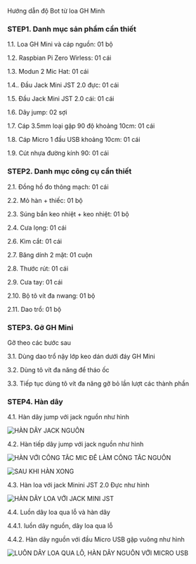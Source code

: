 
Hướng dẫn độ Bot từ loa GH Minh

### STEP1. Danh mục sản phẩm cần thiết

1.1. Loa GH Mini và cáp nguồn: 01 bộ

1.2. Raspbian Pi Zero Wirless: 01 cái

1.3. Modun 2 Mic Hat: 01 cái

1.4.. Đầu Jack Mini JST 2.0 đực: 01 cái

1.5. Đầu Jack Mini JST 2.0 cái: 01 cái

1.6. Dây jump: 02 sợi

1.7. Cáp 3.5mm loại gập 90 độ khoảng 10cm: 01 cái

1.8. Cáp Micro 1 đầu USB khoảng 10cm: 01 cái

1.9. Cút nhựa đường kính 90: 01 cái


### STEP2. Danh mục công cụ cần thiết

2.1. Đồng hồ đo thông mạch: 01 cái

2.2. Mỏ hàn + thiếc: 01 bộ

2.3. Súng bắn keo nhiệt + keo nhiệt: 01 bộ

2.4. Cưa lọng: 01 cái

2.6. Kìm cắt: 01 cái

2.7. Băng dính 2 mặt: 01 cuộn

2.8. Thước rút: 01 cái

2.9. Cưa tay: 01 cái

2.10. Bộ tô vít đa nwang: 01 bộ

2.11. Dao trổ: 01 bộ

### STEP3. Gỡ GH Mini

Gỡ theo các bước sau

3.1. Dùng dao trổ nậy lớp keo dán dưới đáy GH Mini

3.2. Dùng tô vít đa năng để tháo ốc

3.3. Tiếp tục dùng tô vít đa năng gỡ bỏ lần lượt các thành phần

### STEP4. Hàn dây

4.1. Hàn dây jump với jack nguồn như hình

![HÀN DÂY JACK NGUỒN](https://github.com/phanmemkhoinghiep/vietbot/blob/main/image/H1_han_nguon.jpg)

4.2. Hàn tiếp dây jump với jack nguồn như hình

![HÀN VỚI CÔNG TẮC MIC ĐỂ LÀM CÔNG TẮC NGUỒN](https://github.com/phanmemkhoinghiep/vietbot/blob/main/image/H21_hancongtac.jpg)


![SAU KHI HÀN XONG](https://github.com/phanmemkhoinghiep/vietbot/blob/main/image/H22_hancongtac.jpg)

4.3. Hàn loa với jack Minini JST 2.0 Đực như hình

![HÀN DÂY LOA VỚI JACK MINI JST](https://github.com/phanmemkhoinghiep/vietbot/blob/main/image/H3_han_loa.jpg)


4.4. Luồn dây loa qua lỗ và hàn dây

4.4.1. luồn dây nguồn, dây loa qua lỗ

4.4.2. Hàn dây nguồn với đầu Micro USB gập vuông như hình

![LUỒN DÂY LOA QUA LỖ, HÀN DÂY NGUỒN VỚI MICRO USB ](https://github.com/phanmemkhoinghiep/vietbot/blob/main/image/H4_luon_day.jpg)


